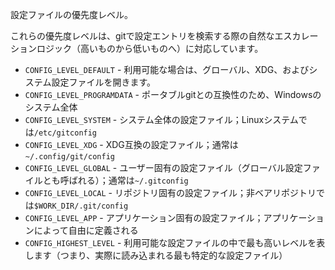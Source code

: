 設定ファイルの優先度レベル。

これらの優先度レベルは、gitで設定エントリを検索する際の自然なエスカレーションロジック（高いものから低いものへ）に対応しています。

  * `CONFIG_LEVEL_DEFAULT` - 利用可能な場合は、グローバル、XDG、およびシステム設定ファイルを開きます。
  * `CONFIG_LEVEL_PROGRAMDATA` - ポータブルgitとの互換性のため、Windowsのシステム全体
  * `CONFIG_LEVEL_SYSTEM` - システム全体の設定ファイル；Linuxシステムでは`/etc/gitconfig`
  * `CONFIG_LEVEL_XDG` - XDG互換の設定ファイル；通常は`~/.config/git/config`
  * `CONFIG_LEVEL_GLOBAL` - ユーザー固有の設定ファイル（グローバル設定ファイルとも呼ばれる）；通常は`~/.gitconfig`
  * `CONFIG_LEVEL_LOCAL` - リポジトリ固有の設定ファイル；非ベアリポジトリでは`$WORK_DIR/.git/config`
  * `CONFIG_LEVEL_APP` - アプリケーション固有の設定ファイル；アプリケーションによって自由に定義される
  * `CONFIG_HIGHEST_LEVEL` - 利用可能な設定ファイルの中で最も高いレベルを表します（つまり、実際に読み込まれる最も特定的な設定ファイル）
